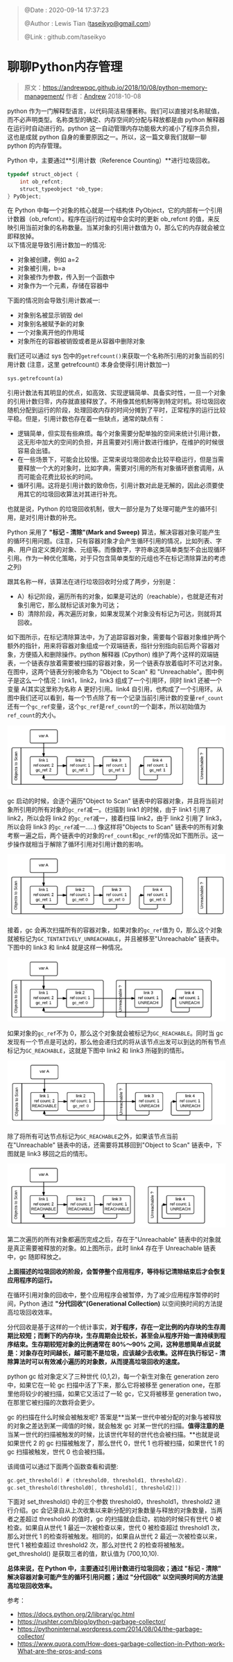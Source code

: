 > @Date    : 2020-09-14 17:37:23
>
> @Author  : Lewis Tian (taseikyo@gmail.com)
>
> @Link    : github.com/taseikyo

# 聊聊Python内存管理

> 原文：https://andrewpqc.github.io/2018/10/08/python-memory-management/ 作者：[Andrew](https://andrewpqc.github.io/) 2018-10-08

python 作为一门解释型语言，以代码简洁易懂著称。我们可以直接对名称赋值，而不必声明类型。名称类型的确定、内存空间的分配与释放都是由 python 解释器在运行时自动进行的。python 这一自动管理内存功能极大的减小了程序员负担，这也是成就 python 自身的重要原因之一。所以，这一篇文章我们就聊一聊 python 的内存管理。

Python 中，主要通过**引用计数（Reference Counting）**进行垃圾回收。

```C
typedef struct_object {
    int ob_refcnt;
    struct_typeobject *ob_type;
} PyObject;
```

在 Python 中每一个对象的核心就是一个结构体 PyObject，它的内部有一个引用计数器（ob_refcnt）。程序在运行的过程中会实时的更新 ob_refcnt 的值，来反映引用当前对象的名称数量。当某对象的引用计数值为 0，那么它的内存就会被立即释放掉。  
以下情况是导致引用计数加一的情况:

- 对象被创建，例如 a=2
- 对象被引用，b=a
- 对象被作为参数，传入到一个函数中
- 对象作为一个元素，存储在容器中

下面的情况则会导致引用计数减一:

- 对象别名被显示销毁 del
- 对象别名被赋予新的对象
- 一个对象离开他的作用域
- 对象所在的容器被销毁或者是从容器中删除对象

我们还可以通过 sys 包中的`getrefcount()`来获取一个名称所引用的对象当前的引用计数 (注意，这里 getrefcount() 本身会使得引用计数加一)

```python
sys.getrefcount(a)
```

引用计数法有其明显的优点，如高效、实现逻辑简单、具备实时性，一旦一个对象的引用计数归零，内存就直接释放了。不用像其他机制等到特定时机。将垃圾回收随机分配到运行的阶段，处理回收内存的时间分摊到了平时，正常程序的运行比较平稳。但是，引用计数也存在着一些缺点，通常的缺点有：

- 逻辑简单，但实现有些麻烦。每个对象需要分配单独的空间来统计引用计数，这无形中加大的空间的负担，并且需要对引用计数进行维护，在维护的时候很容易会出错。
- 在一些场景下，可能会比较慢。正常来说垃圾回收会比较平稳运行，但是当需要释放一个大的对象时，比如字典，需要对引用的所有对象循环嵌套调用，从而可能会花费比较长的时间。
- 循环引用。这将是引用计数的致命伤，引用计数对此是无解的，因此必须要使用其它的垃圾回收算法对其进行补充。

也就是说，Python 的垃圾回收机制，很大一部分是为了处理可能产生的循环引用，是对引用计数的补充。

Python 采用了 **"标记 - 清除"(Mark and Sweep)** 算法，解决容器对象可能产生的循环引用问题。(注意，只有容器对象才会产生循环引用的情况，比如列表、字典、用户自定义类的对象、元组等。而像数字，字符串这类简单类型不会出现循环引用。作为一种优化策略，对于只包含简单类型的元组也不在标记清除算法的考虑之列)

跟其名称一样，该算法在进行垃圾回收时分成了两步，分别是：

- A）标记阶段，遍历所有的对象，如果是可达的（reachable），也就是还有对象引用它，那么就标记该对象为可达；
- B）清除阶段，再次遍历对象，如果发现某个对象没有标记为可达，则就将其回收。

如下图所示，在标记清除算法中，为了追踪容器对象，需要每个容器对象维护两个额外的指针，用来将容器对象组成一个双端链表，指针分别指向前后两个容器对象，方便插入和删除操作。python 解释器 (Cpython) 维护了两个这样的双端链表，一个链表存放着需要被扫描的容器对象，另一个链表存放着临时不可达对象。在图中，这两个链表分别被命名为 "Object to Scan" 和 "Unreachable"。图中例子是这么一个情况：link1，link2，link3 组成了一个引用环，同时 link1 还被一个变量 A(其实这里称为名称 A 更好)引用。link4 自引用，也构成了一个引用环。从图中我们还可以看到，每一个节点除了有一个记录当前引用计数的变量`ref_count`还有一个`gc_ref`变量，这个`gc_ref`是`ref_count`的一个副本，所以初始值为`ref_count`的大小。

![](../images/marksweep1.png)

gc 启动的时候，会逐个遍历"Object to Scan" 链表中的容器对象，并且将当前对象所引用的所有对象的`gc_ref`减一。(扫描到 link1 的时候，由于 link1 引用了 link2，所以会将 link2 的`gc_ref`减一，接着扫描 link2，由于 link2 引用了 link3，所以会将 link3 的`gc_ref`减一…..) 像这样将"Objects to Scan" 链表中的所有对象考察一遍之后，两个链表中的对象的`ref_count`和`gc_ref`的情况如下图所示。这一步操作就相当于解除了循环引用对引用计数的影响。

![](../images/marksweep2.png)

接着，gc 会再次扫描所有的容器对象，如果对象的`gc_ref`值为 0，那么这个对象就被标记为`GC_TENTATIVELY_UNREACHABLE`，并且被移至"Unreachable" 链表中。下图中的 link3 和 link4 就是这样一种情况。

![](../images/marksweep3.png)

如果对象的`gc_ref`不为 0，那么这个对象就会被标记为`GC_REACHABLE`。同时当 gc 发现有一个节点是可达的，那么他会递归式的将从该节点出发可以到达的所有节点标记为`GC_REACHABLE`，这就是下图中 link2 和 link3 所碰到的情形。

![](../images/marksweep4.png)

除了将所有可达节点标记为`GC_REACHABLE`之外，如果该节点当前在"Unreachable" 链表中的话，还需要将其移回到"Object to Scan" 链表中，下图就是 link3 移回之后的情形。

![](../images/marksweep5.png)

第二次遍历的所有对象都遍历完成之后，存在于"Unreachable" 链表中的对象就是真正需要被释放的对象。如上图所示，此时 link4 存在于 Unreachable 链表中，gc 随即释放之。

**上面描述的垃圾回收的阶段，会暂停整个应用程序，等待标记清除结束后才会恢复应用程序的运行。**

在循环引用对象的回收中，整个应用程序会被暂停，为了减少应用程序暂停的时间，Python 通过 **"分代回收"(Generational Collection)** 以空间换时间的方法提高垃圾回收效率。

分代回收是基于这样的一个统计事实，**对于程序，存在一定比例的内存块的生存周期比较短；而剩下的内存块，生存周期会比较长，甚至会从程序开始一直持续到程序结束。生存期较短对象的比例通常在 80%～90% 之间，这种思想简单点说就是：对象存在时间越长，越可能不是垃圾，应该越少去收集。这样在执行标记 - 清除算法时可以有效减小遍历的对象数，从而提高垃圾回收的速度。**

python gc 给对象定义了三种世代 (0,1,2)，每一个新生对象在 generation zero 中，如果它在一轮 gc 扫描中活了下来，那么它将被移至 generation one，在那里他将较少的被扫描，如果它又活过了一轮 gc，它又将被移至 generation two，在那里它被扫描的次数将会更少。

gc 的扫描在什么时候会被触发呢? 答案是**当某一世代中被分配的对象与被释放的对象之差达到某一阈值的时候，就会触发 gc 对某一世代的扫描。**值得注意的是**当某一世代的扫描被触发的时候，比该世代年轻的世代也会被扫描。**也就是说如果世代 2 的 gc 扫描被触发了，那么世代 0，世代 1 也将被扫描，如果世代 1 的 gc 扫描被触发，世代 0 也会被扫描。

该阈值可以通过下面两个函数查看和调整:

```c
gc.get_threshold() # (threshold0, threshold1, threshold2).
gc.set_threshold(threshold0[, threshold1[, threshold2]])
```

下面对 set_threshold() 中的三个参数 threshold0，threshold1，threshold2 进行介绍。gc 会记录自从上次收集以来新分配的对象数量与释放的对象数量，当两者之差超过 threshold0 的值时，gc 的扫描就会启动，初始的时候只有世代 0 被检查。如果自从世代 1 最近一次被检查以来，世代 0 被检查超过 threshold1 次，那么对世代 1 的检查将被触发。相同的，如果自从世代 2 最近一次被检查以来，世代 1 被检查超过 threshold2 次，那么对世代 2 的检查将被触发。get_threshold() 是获取三者的值，默认值为 (700,10,10).

**总体来说，在 Python 中，主要通过引用计数进行垃圾回收；通过 "标记 - 清除" 解决容器对象可能产生的循环引用问题；通过 "分代回收" 以空间换时间的方法提高垃圾回收效率。**

参考：

- https://docs.python.org/2/library/gc.html
- https://rushter.com/blog/python-garbage-collector/
- https://pythoninternal.wordpress.com/2014/08/04/the-garbage-collector/
- https://www.quora.com/How-does-garbage-collection-in-Python-work-What-are-the-pros-and-cons